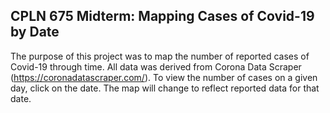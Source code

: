 ## CPLN 675 Midterm: Mapping Cases of Covid-19 by Date

The purpose of this project was to map the number of reported cases of Covid-19 through time. All data was derived from Corona Data Scraper (https://coronadatascraper.com/). To view the number of cases on a given day, click on the date. The map will change to reflect reported data for that date. 
